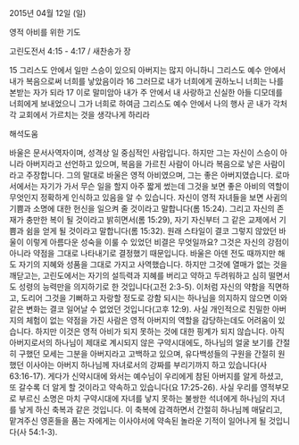 2015년 04월 12일 (일)

영적 아비를 위한 기도



고린도전서 4:15 - 4:17 / 새찬송가  장


15 그리스도 안에서 일만 스승이 있으되 아버지는 많지 아니하니 그리스도 예수 안에서 내가 복음으로써 너희를 낳았음이라 16 그러므로 내가 너희에게 권하노니 너희는 나를 본받는 자가 되라 17 이로 말미암아 내가 주 안에서 내 사랑하고 신실한 아들 디모데를 너희에게 보내었으니 그가 너희로 하여금 그리스도 예수 안에서 나의 행사 곧 내가 각처 각 교회에서 가르치는 것을 생각나게 하리라

해석도움





바울은 문서사역자이며, 성격상 일 중심적인 사람입니다. 
하지만  그는 자신이 스승이 아니라 아버지라고 선언하고 있으며, 복음을 가르친 사람이 아니라 복음으로 낳은 사람이라고 주장합니다. 그의 말대로 바울은 영적 아비였으며, 그는 좋은 아버지였습니다. 
로마서에서는 자기가 가서 무슨 일을 할지 아주 짧게 썼는데 그것을 보면 좋은 아비의 역할이 무엇인지 정확하게 인식하고 있음을 알 수 있습니다. 
자신이 영적 자녀들을 보면 사귐의 기쁨과 소명에 대한 헌신을 일으켜 줄 것이라고 말합니다(롬 15:24). 그리고 자신의 존재가 충만한 복이 될 것이라고 밝히면서(롬 15:29), 자기 자신부터 그 같은 교제에서 기쁨과 쉼을 얻게 될 것이라고 말합니다(롬 15:32).
원래 스타일이 결코 그렇지 않았던 바울이 이렇게 아름다운 성숙을 이룰 수 있었던 비결은 무엇일까요? 그것은 자신의 강점이 아니라 약점을 그대로 나타내기로 결정했기 때문입니다. 
바울은 아덴 전도 때까지만 해도 자기의 지혜와 성품을 그대로 가지고 사역했습니다. 
하지만 그것에 열매가 없는 것을 깨닫고는, 고린도에서는 자기의 설득력과 지혜를 버리고 약하고 두려워하고 심히 떨면서도 성령의 능력만을 의지하기로 한 것입니다(고전 2:3-5).   이처럼 자신의 약함을 직면하고, 도리어 그것을 기뻐하고 자랑할 정도로 강함 되시는 하나님을 의지하지 않으면 이와 같은 변화는 결코 일어날 수 없었던 것입니다(고후 12:9).
사실 개인적으로 친밀한 아버지의 체험이 없는 약점을 가진 사람은 영적 아버지의 역할을 감당하는데도 어려움이 있습니다. 하지만 이것은 영적 아비가 되지 못하는 것에 대한 핑계가 되지 않습니다. 아직 아버지로서의 하나님이 제대로 계시되지 않은 구약시대에도, 하나님의 얼굴 보기를 간절히 구했던 모세는 그분을 아버지라고 고백하고 있으며, 유다백성들의 구원을 간절히 원했던 이사야는 아버지 하나님께 자녀로서의 강짜를 부리기까지 하고 있습니다(사 63:16-17). 게다가 신약시대에 와서는 예수님이 우리에게 참된 아버지를 알게 하셨고, 또 갈수록 더 알게 할 것이라고 약속하고 있습니다(요 17:25-26).
사실 우리를 영적부모로 부르신 소명은 마치 구약시대에 자녀를 낳지 못하는 불쌍한 석녀에게 하나님의 자녀를 낳게 하신 축복과 같은 것입니다. 이 축복에 감격하면서 간절히 하나님께 매달리고, 맡겨주신 영혼들을 품는 자에게는 이사야서에 약속된 놀라운 기적이 일어나게 될 것입니다(사 54:1-3).
